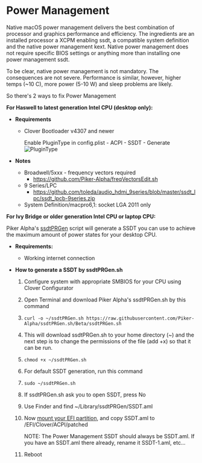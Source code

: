 # Power Management

Native macOS power management delivers the best combination of processor and graphics performance and efficiency. The ingredients are an installed processor a XCPM enabling ssdt, a compatible system definition and the native power management kext. Native power management does not require specific BIOS settings or anything more than installing one power management ssdt.

To be clear, native power management is not mandatory. The consequences are not severe. Performance is similar, however, higher temps (~10 C), more power (5-10 W) and sleep problems are likely.

So there's 2 ways to fix Power Management

**For Haswell to latest generation Intel CPU (desktop only):**

- **Requirements**

  - Clover Bootloader v4307 and newer

    Enable PluginType in config.plist - ACPI - SSDT - Generate![PluginType](https://i.imgur.com/0ut6Ule.png)

- **Notes**

  - Broadwell/5xxx - frequency vectors required
    - https://github.com/Piker-Alpha/freqVectorsEdit.sh
  - 9 Series/LPC
    - https://github.com/toleda/audio_hdmi_9series/blob/master/ssdt_lpc/ssdt_lpcb-9series.zip
  - System Definition/macpro6,1: socket LGA 2011 only

**For Ivy Bridge or older generation Intel CPU or laptop CPU:**

Piker Alpha's [ssdtPRGen](https://github.com/Piker-Alpha/ssdtPRGen.sh) script will generate a SSDT you can use to achieve the maximum amount of power states for your desktop CPU.

- **Requirements:**

  - Working internet connection

- **How to generate a SSDT by ssdtPRGen.sh**

  1. Configure system with appropriate SMBIOS for your CPU using Clover Configurator

  2. Open Terminal and download Piker Alpha's ssdtPRGen.sh by this command

  3. ```
     curl -o ~/ssdtPRGen.sh https://raw.githubusercontent.com/Piker-Alpha/ssdtPRGen.sh/Beta/ssdtPRGen.sh
     ```

  4. This will download ssdtPRGen.sh to your home directory (~) and the next step is to change the permissions of the file (add +x) so that it can be run.

  5. ```
     chmod +x ~/ssdtPRGen.sh
     ```

  6. For default SSDT generation, run this command

  7. ```
     sudo ~/ssdtPRGen.sh
     ```

  8. If ssdtPRGen.sh ask you to open SSDT, press No

  9. Use Finder and find ~/Library/ssdtPRGen/SSDT.aml

  10. Now [mount your EFI partition](https://github.com/camielverdult/Ramblings-of-a-hackintosher-High-Sierra/blob/master/Tips.md#how-to-mount-efi), and copy SSDT.aml to /EFI/Clover/ACPI/patched

      NOTE: The Power Management SSDT should always be SSDT.aml. If you have an SSDT.aml there already, rename it SSDT-1.aml, etc...

  11. Reboot
